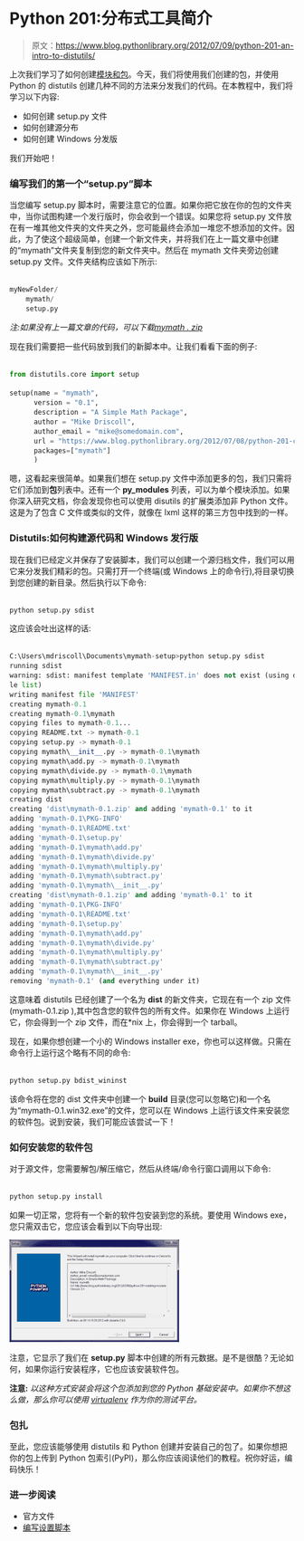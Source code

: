 # Python 201:分布式工具简介

> 原文：<https://www.blog.pythonlibrary.org/2012/07/09/python-201-an-intro-to-distutils/>

上次我们学习了如何创建[模块和包](https://www.blog.pythonlibrary.org/2012/07/08/python-201-creating-modules-and-packages/)。今天，我们将使用我们创建的包，并使用 Python 的 distutils 创建几种不同的方法来分发我们的代码。在本教程中，我们将学习以下内容:

*   如何创建 setup.py 文件
*   如何创建源分布
*   如何创建 Windows 分发版

我们开始吧！

### 编写我们的第一个“setup.py”脚本

当您编写 setup.py 脚本时，需要注意它的位置。如果你把它放在你的包的文件夹中，当你试图构建一个发行版时，你会收到一个错误。如果您将 setup.py 文件放在有一堆其他文件夹的文件夹之外，您可能最终会添加一堆您不想添加的文件。因此，为了使这个超级简单，创建一个新文件夹，并将我们在上一篇文章中创建的“mymath”文件夹复制到您的新文件夹中。然后在 mymath 文件夹旁边创建 setup.py 文件。文件夹结构应该如下所示:

```py

myNewFolder/
    mymath/
    setup.py

```

*注:如果没有上一篇文章的代码，可以下载[mymath . zip](https://www.blog.pythonlibrary.org/wp-content/uploads/2012/07/mymath.zip)*

现在我们需要把一些代码放到我们的新脚本中。让我们看看下面的例子:

```py

from distutils.core import setup

setup(name = "mymath",
      version = "0.1",
      description = "A Simple Math Package",
      author = "Mike Driscoll",
      author_email = "mike@somedomain.com",
      url = "https://www.blog.pythonlibrary.org/2012/07/08/python-201-creating-modules-and-packages/",
      packages=["mymath"]
      )

```

嗯，这看起来很简单。如果我们想在 setup.py 文件中添加更多的包，我们只需将它们添加到**包**列表中。还有一个 **py_modules** 列表，可以为单个模块添加。如果你深入研究文档，你会发现你也可以使用 disutils 的扩展类添加非 Python 文件。这是为了包含 C 文件或类似的文件，就像在 lxml 这样的第三方包中找到的一样。

### Distutils:如何构建源代码和 Windows 发行版

现在我们已经定义并保存了安装脚本，我们可以创建一个源归档文件，我们可以用它来分发我们精彩的包。只需打开一个终端(或 Windows 上的命令行),将目录切换到您创建的新目录。然后执行以下命令:

```py

python setup.py sdist

```

这应该会吐出这样的话:

```py

C:\Users\mdriscoll\Documents\mymath-setup>python setup.py sdist
running sdist
warning: sdist: manifest template 'MANIFEST.in' does not exist (using default fi
le list)
writing manifest file 'MANIFEST'
creating mymath-0.1
creating mymath-0.1\mymath
copying files to mymath-0.1...
copying README.txt -> mymath-0.1
copying setup.py -> mymath-0.1
copying mymath\__init__.py -> mymath-0.1\mymath
copying mymath\add.py -> mymath-0.1\mymath
copying mymath\divide.py -> mymath-0.1\mymath
copying mymath\multiply.py -> mymath-0.1\mymath
copying mymath\subtract.py -> mymath-0.1\mymath
creating dist
creating 'dist\mymath-0.1.zip' and adding 'mymath-0.1' to it
adding 'mymath-0.1\PKG-INFO'
adding 'mymath-0.1\README.txt'
adding 'mymath-0.1\setup.py'
adding 'mymath-0.1\mymath\add.py'
adding 'mymath-0.1\mymath\divide.py'
adding 'mymath-0.1\mymath\multiply.py'
adding 'mymath-0.1\mymath\subtract.py'
adding 'mymath-0.1\mymath\__init__.py'
creating 'dist\mymath-0.1.zip' and adding 'mymath-0.1' to it
adding 'mymath-0.1\PKG-INFO'
adding 'mymath-0.1\README.txt'
adding 'mymath-0.1\setup.py'
adding 'mymath-0.1\mymath\add.py'
adding 'mymath-0.1\mymath\divide.py'
adding 'mymath-0.1\mymath\multiply.py'
adding 'mymath-0.1\mymath\subtract.py'
adding 'mymath-0.1\mymath\__init__.py'
removing 'mymath-0.1' (and everything under it)

```

这意味着 distutils 已经创建了一个名为 **dist** 的新文件夹，它现在有一个 zip 文件(mymath-0.1.zip ),其中包含您的软件包的所有文件。如果你在 Windows 上运行它，你会得到一个 zip 文件，而在*nix 上，你会得到一个 tarball。

现在，如果你想创建一个小的 Windows installer exe，你也可以这样做。只需在命令行上运行这个略有不同的命令:

```py

python setup.py bdist_wininst

```

该命令将在您的 dist 文件夹中创建一个 **build** 目录(您可以忽略它)和一个名为“mymath-0.1.win32.exe”的文件，您可以在 Windows 上运行该文件来安装您的软件包。说到安装，我们可能应该尝试一下！

### 如何安装您的软件包

对于源文件，您需要解包/解压缩它，然后从终端/命令行窗口调用以下命令:

```py

python setup.py install

```

如果一切正常，您将有一个新的软件包安装到您的系统。要使用 Windows exe，您只需双击它，您应该会看到以下向导出现:

[![](img/5ce9b5ed294fd6eb4b191f72a92c9460.png "mypackageinstaller")](https://www.blog.pythonlibrary.org/wp-content/uploads/2012/07/mypackageinstaller.png)

注意，它显示了我们在 **setup.py** 脚本中创建的所有元数据。是不是很酷？无论如何，如果你运行安装程序，它也应该安装软件包。

**注意:** *以这种方式安装会将这个包添加到您的 Python 基础安装中。如果你不想这么做，那么你可以使用 [virtualenv](http://pypi.python.org/pypi/virtualenv/) 作为你的测试平台。*

### 包扎

至此，您应该能够使用 distutils 和 Python 创建并安装自己的包了。如果你想把你的包上传到 Python 包索引(PyPI)，那么你应该阅读他们的教程。祝你好运，编码快乐！

### 进一步阅读

*   官方文件
*   [编写设置脚本](http://docs.python.org/distutils/setupscript.html)